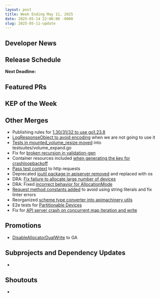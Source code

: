 ```yaml
---
layout: post
title: Week Ending May 11, 2025
date: 2025-05-14 22:00:00 -0000
slug: 2025-05-11-update
---
```


## Developer News


## Release Schedule

**Next Deadline:**


## Featured PRs


## KEP of the Week


## Other Merges

* Publishing rules for [1.30/31/32 to use go1.23.8](https://github.com/kubernetes/kubernetes/pull/131743)
* [LogResponseObject to avoid encoding](https://github.com/kubernetes/kubernetes/pull/131725) when we are not going to use it
* [Tests in mounted_volume_resize moved](https://github.com/kubernetes/kubernetes/pull/131686) into testsuites/volume_expand.go
* Fix for [broken recursion in validation-gen](https://github.com/kubernetes/kubernetes/pull/131682)
* Container resources included [when generating the key for crashloopbackoff](https://github.com/kubernetes/kubernetes/pull/131681)
* [Pass test context](https://github.com/kubernetes/kubernetes/pull/131680) to http requests 
* Deprecated [ioutil package in apiserver removed](https://github.com/kubernetes/kubernetes/pull/131676) and replaced with os
* DRA: [Fix failure to allocate large number of devices](https://github.com/kubernetes/kubernetes/pull/131662)
* DRA: Fixed [incorrect behavior for AllocationMode](https://github.com/kubernetes/kubernetes/pull/131660)
* [Request method constants added](https://github.com/kubernetes/kubernetes/pull/131656) to avoid using string literals and fix linter errors
* Reorganized [scheme type converter into apimachinery utils](https://github.com/kubernetes/kubernetes/pull/131616)
* E2e tests for [Partitionable Devices](https://github.com/kubernetes/kubernetes/pull/130927)
* Fix for [API server crash on concurrent map iteration and write](https://github.com/kubernetes/kubernetes/pull/129472)

## Promotions

* [DisableAllocatorDualWrite](https://github.com/kubernetes/kubernetes/pull/131318) to GA

## Subprojects and Dependency Updates

*

## Shoutouts

*
